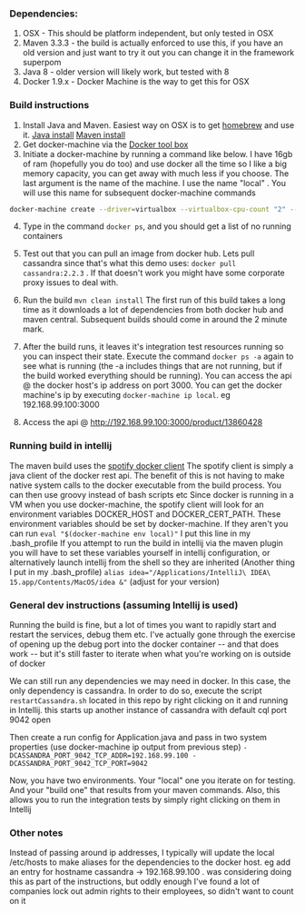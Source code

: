 ### Dependencies:
1. OSX - This should be platform independent, but only tested in OSX
2. Maven 3.3.3 - the build is actually enforced to use this, if you have an old version and just want to try it out you can change it in the framework superpom
3. Java 8 - older version will likely work, but tested with 8
4. Docker 1.9.x - Docker Machine is the way to get this for OSX

### Build instructions
1. Install Java and Maven. Easiest way on OSX is to get [homebrew](http://brew.sh/) and use it.  [Java install](http://stackoverflow.com/questions/24342886/how-to-install-java-8-on-mac) [Maven install](http://stackoverflow.com/a/17481557/412366)
2. Get docker-machine via the [Docker tool box](https://www.docker.com/docker-toolbox)
3. Initiate a docker-machine by running a command like below. I have 16gb of ram (hopefully you do too) and use docker all the time so I like a big memory capacity, you can get away with much less if you choose. The last argument is the name of the machine. I use the name "local" . You will use this name for subsequent docker-machine commands
```bash
docker-machine create --driver=virtualbox --virtualbox-cpu-count "2" --virtualbox-memory "8000" --virtualbox-cpu-count "4" --virtualbox-disk-size "40000" local
```
4. Type in the command `docker ps`, and you should get a list of no running containers
5. Test out that you can pull an image from docker hub. Lets pull cassandra since that's what this demo uses: `docker pull cassandra:2.2.3` . If that doesn't work you might have some corporate proxy issues to deal with.

6. Run the build `mvn clean install` The first run of this build takes a long time as it downloads a lot of dependencies from both docker hub and maven central. Subsequent builds should come in around the 2 minute mark.
7. After the build runs, it leaves it's integration test resources running so you can inspect their state. Execute the command `docker ps -a` again to see what is running (the -a includes things that are not running, but if the build worked everything should be running). You can access the api @ the docker host's ip address on port 3000. You can get the docker machine's ip by executing `docker-machine ip local`. eg 192.168.99.100:3000
8. Access the api @ http://192.168.99.100:3000/product/13860428


### Running build in intellij
The maven build uses the [spotify docker client](https://github.com/spotify/docker-client)
The spotify client is simply a java client of the docker rest api. The benefit of this is not having to make native system calls to the docker executable from the build process. You can then use groovy instead of bash scripts etc
Since docker is running in a VM when you use docker-machine, the spotify client will look for an environment variables DOCKER_HOST and DOCKER_CERT_PATH. These environment variables should be set by docker-machine. If they aren't you can run `eval "$(docker-machine env local)"` I put this line in my .bash_profile
If you attempt to run the build in intellij via the maven plugin you will have to set these variables yourself in intellij configuration, or alternatively launch intellij from the shell so they are inherited (Another thing I put in my .bash_profile) `alias idea="/Applications/IntelliJ\ IDEA\ 15.app/Contents/MacOS/idea &"` (adjust for your version)



### General dev instructions (assuming Intellij is used)
Running the build is fine, but a lot of times you want to rapidly start and restart the services, debug them etc.
I've actually gone through the exercise of opening up the debug port into the docker container -- and that does work -- but it's still faster to iterate when what you're working on is outside of docker

We can still run any dependencies we may need in docker. In this case, the only dependency is cassandra.
In order to do so, execute the script `restartCassandra.sh` located in this repo by right clicking on it and running in Intellij. this starts up another instance of cassandra with default cql port 9042 open

Then create a run config for Application.java and pass in two system properties (use docker-machine ip output from previous step) `-DCASSANDRA_PORT_9042_TCP_ADDR=192.168.99.100 -DCASSANDRA_PORT_9042_TCP_PORT=9042`

Now, you have two environments. Your "local" one you iterate on for testing. And your "build one" that results from your maven commands. Also, this allows you to run the integration tests by simply right clicking on them in Intellij

### Other notes
Instead of passing around ip addresses, I typically will update the local /etc/hosts to make aliases for the dependencies to the docker host. eg add an entry for hostname cassandra -> 192.168.99.100 . was considering doing this as part of the instructions, but oddly enough I've found a lot of companies lock out admin rights to their employees, so didn't want to count on it